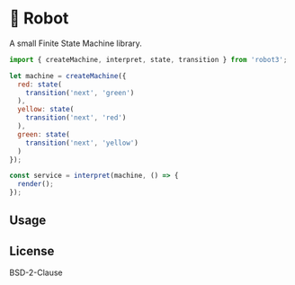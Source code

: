 # 🤖 Robot

A small Finite State Machine library.

```js
import { createMachine, interpret, state, transition } from 'robot3';

let machine = createMachine({
  red: state(
    transition('next', 'green')
  ),
  yellow: state(
    transition('next', 'red')
  ),
  green: state(
    transition('next', 'yellow')
  )
});

const service = interpret(machine, () => {
  render();
});
```

## Usage

## License

BSD-2-Clause